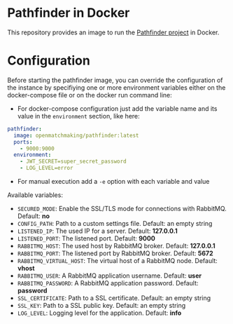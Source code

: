 # Pathfinder in Docker
This repository provides an image to run the [Pathfinder project](https://github.com/OpenMatchmaking/pathfinder) in Docker.

# Configuration
Before starting the pathfinder image, you can override the configuration of the instance by specifiying one or more environment variables either on the docker-compose file or on the docker run command line:

- For docker-compose configuration just add the variable name and its value in the `environment` section, like here:
```yaml
pathfinder:
  image: openmatchmaking/pathfinder:latest
  ports:
    - 9000:9000
  environment:
    - JWT_SECRET=super_secret_password
    - LOG_LEVEL=error
``` 
- For manual execution add a `-e` option with each variable and value

Available variables:
- `SECURED_MODE`: Enable the SSL/TLS mode for connections with RabbitMQ. Default: **no**
- `CONFIG_PATH`: Path to a custom settings file. Default: an empty string
- `LISTENED_IP`: The used IP for a server. Default: **127.0.0.1**
- `LISTENED_PORT`: The listened port. Default: **9000**
- `RABBITMQ_HOST`: The used host by RabbitMQ broker. Default: **127.0.0.1**
- `RABBITMQ_PORT`: The listened port by RabbitMQ broker. Default: **5672**
- `RABBITMQ_VIRTUAL_HOST`: The virtual host of a RabbitMQ node. Default: **vhost**
- `RABBITMQ_USER`: A RabbitMQ application username. Default: **user**
- `RABBITMQ_PASSWORD`: A RabbitMQ application password. Default: **password**
- `SSL_CERTIFICATE`: Path to a SSL certificate. Default: an empty string
- `SSL_KEY`: Path to a SSL public key. Default: an empty string
- `LOG_LEVEL`: Logging level for the application. Default: **info**
